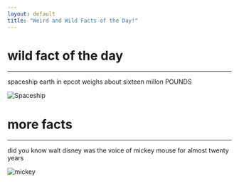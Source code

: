 ```yaml
---
layout: default
title: "Weird and Wild Facts of the Day!"
---
```


# wild fact of the day
---
spaceship earth in epcot weighs about sixteen millon POUNDS

![Spaceship](https://upload.wikimedia.org/wikipedia/commons/thumb/5/5b/Spaceship_Earth_%283-4_crop%29.jpg/250px-Spaceship_Earth_%283-4_crop%29.jpg)


# more facts 
---
did you know walt disney was the voice of mickey mouse for almost twenty years 


![mickey](https://upload.wikimedia.org/wikipedia/commons/thumb/4/4f/Mickey_Mouse_%28poster_version%29.svg/220px-Mickey_Mouse_%28poster_version%29.svg.png)



